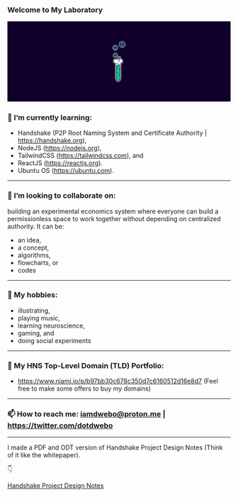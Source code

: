 ### Welcome to My Laboratory

![dwebonewversion](/public/lab.png)




### 🌱  I’m currently learning: 
  - Handshake (P2P Root Naming System and Certificate Authority | https://handshake.org), 
  - NodeJS (https://nodejs.org), 
  - TailwindCSS (https://tailwindcss.com), and 
  - ReactJS (https://reactjs.org).
  - Ubuntu OS (https://ubuntu.com).
***
### 👯 I’m looking to collaborate on:
building an experimental economics system where everyone can build a permissionless space to work together without depending on centralized authority. It can be:
- an idea, 
- a concept, 
- algorithms, 
- flowcharts, or 
- codes
***
### 💬 My hobbies:
  - illustrating, 
  - playing music, 
  - learning neuroscience, 
  - gaming, and 
  - doing social experiments
***
### 🤝 My HNS Top-Level Domain (TLD) Portfolio: 
- https://www.niami.io/p/b97bb30c678c350d7c6160512d16e8d7 (Feel free to make some offers to buy my domains)

***
### 📫 How to reach me: iamdwebo@proton.me | https://twitter.com/dotdwebo

***

I made a PDF and ODT version of Handshake Project Design Notes (Think of it like the whitepaper).

👇

[Handshake Project Design Notes](https://github.com/dotdwebo/Handshake-Project-Design-Notes)
